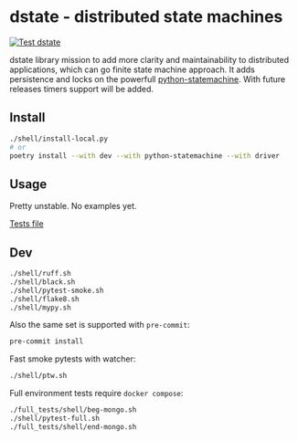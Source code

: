 # dstate - distributed state machines

[![Test dstate](https://github.com/aptakhin/dstate/actions/workflows/test.yml/badge.svg)](https://github.com/aptakhin/dstate/actions/workflows/test.yml)

dstate library mission to add more clarity and maintainability to distributed applications, which can go  finite state machine approach. It adds persistence and locks on the powerfull [python-statemachine](https://github.com/fgmacedo/python-statemachine). With future releases timers support will be added.

## Install

```bash
./shell/install-local.py
# or
poetry install --with dev --with python-statemachine --with driver
```

## Usage

Pretty unstable. No examples yet.

[Tests file](./tests/test_dstate.py)

## Dev

```bash
./shell/ruff.sh
./shell/black.sh
./shell/pytest-smoke.sh
./shell/flake8.sh
./shell/mypy.sh
```

Also the same set is supported with `pre-commit`:

```bash
pre-commit install
```

Fast smoke pytests with watcher:

```bash
./shell/ptw.sh
```


Full environment tests require `docker compose`:

```bash
./full_tests/shell/beg-mongo.sh
./shell/pytest-full.sh
./full_tests/shell/end-mongo.sh
```
